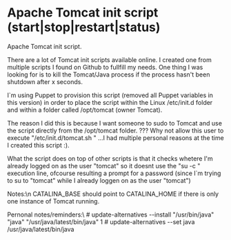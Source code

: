 # Apache Tomcat init script (start|stop|restart|status)
Apache Tomcat init script.

There are a lot of Tomcat init scripts available online. I created one from multiple scripts I found on Github to fullfill my needs.
One thing I was looking for is to kill the Tomcat/Java process if the process hasn't been shutdown after x seconds.

I`m using Puppet to provision this script (removed all Puppet variables in this version) in order to place the script within the Linux /etc/init.d folder and within a folder called /opt/tomcat (owner Tomcat). 

The reason I did this is because I want someone to sudo to Tomcat and use the script directly from the /opt/tomcat folder. 
??? Why not allow this user to execute "/etc/init.d/tomcat.sh <action>" ...I had multiple personal reasons at the time I created this script :).

What the script does on top of other scripts is that it checks whetere I'm already logged on as the user "tomcat" so it doesnt use the "su <user> -c <command>" execution line, ofcourse resulting a prompt for a password (since I`m trying to su to "tomcat" while I already loggen on as the user "tomcat")

Notes:\n
CATALINA_BASE should point to CATALINA_HOME if there is only one instance of Tomcat running.


Pernonal notes/reminders:\\
\# update-alternatives --install "/usr/bin/java" "java" "/usr/java/latest/bin/java" 1
\# update-alternatives --set java /usr/java/latest/bin/java
